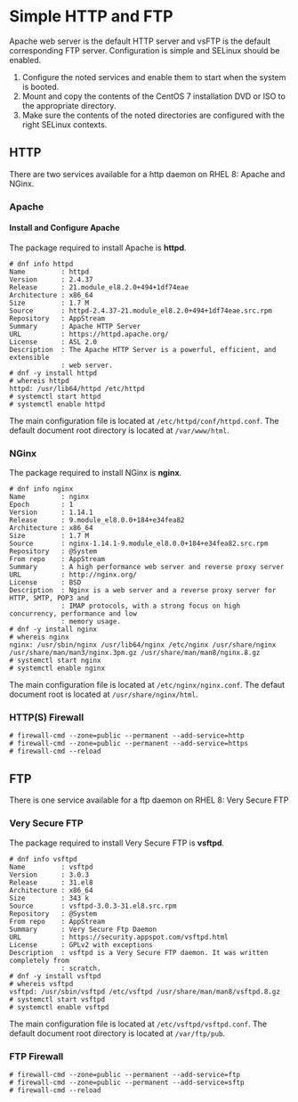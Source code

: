 # Simple HTTP and FTP
Apache web server is the default HTTP server and vsFTP is the default corresponding
 FTP server. Configuration is simple and SELinux should be enabled.

1. Configure the noted services and enable them to start when the system is booted.
2. Mount and copy the contents of the CentOS 7 installation DVD or ISO to the
 appropriate directory.
3. Make sure the contents of the noted directories are configured with the right
 SELinux contexts.

## HTTP

There are two services available for a http daemon on RHEL 8: Apache and NGinx.

### Apache

#### Install and Configure Apache

The package required to install Apache is **httpd**.

```
# dnf info httpd
Name         : httpd
Version      : 2.4.37
Release      : 21.module_el8.2.0+494+1df74eae
Architecture : x86_64
Size         : 1.7 M
Source       : httpd-2.4.37-21.module_el8.2.0+494+1df74eae.src.rpm
Repository   : AppStream
Summary      : Apache HTTP Server
URL          : https://httpd.apache.org/
License      : ASL 2.0
Description  : The Apache HTTP Server is a powerful, efficient, and extensible
             : web server.
# dnf -y install httpd
# whereis httpd
httpd: /usr/lib64/httpd /etc/httpd
# systemctl start httpd
# systemctl enable httpd
```

The main configuration file is located at ```/etc/httpd/conf/httpd.conf```. The
 default document root directory is located at ```/var/www/html```.

### NGinx

The package required to install NGinx is **nginx**.

```
# dnf info nginx
Name         : nginx
Epoch        : 1
Version      : 1.14.1
Release      : 9.module_el8.0.0+184+e34fea82
Architecture : x86_64
Size         : 1.7 M
Source       : nginx-1.14.1-9.module_el8.0.0+184+e34fea82.src.rpm
Repository   : @System
From repo    : AppStream
Summary      : A high performance web server and reverse proxy server
URL          : http://nginx.org/
License      : BSD
Description  : Nginx is a web server and a reverse proxy server for HTTP, SMTP, POP3 and
             : IMAP protocols, with a strong focus on high concurrency, performance and low
             : memory usage.
# dnf -y install nginx
# whereis nginx
nginx: /usr/sbin/nginx /usr/lib64/nginx /etc/nginx /usr/share/nginx /usr/share/man/man3/nginx.3pm.gz /usr/share/man/man8/nginx.8.gz
# systemctl start nginx
# systemctl enable nginx
```

The main configuration file is located at ```/etc/nginx/nginx.conf```. The defaut
 document root is located at ```/usr/share/nginx/html```.

### HTTP(S) Firewall

```
# firewall-cmd --zone=public --permanent --add-service=http
# firewall-cmd --zone=public --permanent --add-service=https
# firewall-cmd --reload
```

## FTP

There is one service available for a ftp daemon on RHEL 8: Very Secure FTP

### Very Secure FTP

The package required to install Very Secure FTP is **vsftpd**.

```
# dnf info vsftpd
Name         : vsftpd
Version      : 3.0.3
Release      : 31.el8
Architecture : x86_64
Size         : 343 k
Source       : vsftpd-3.0.3-31.el8.src.rpm
Repository   : @System
From repo    : AppStream
Summary      : Very Secure Ftp Daemon
URL          : https://security.appspot.com/vsftpd.html
License      : GPLv2 with exceptions
Description  : vsftpd is a Very Secure FTP daemon. It was written completely from
             : scratch.
# dnf -y install vsftpd
# whereis vsftpd
vsftpd: /usr/sbin/vsftpd /etc/vsftpd /usr/share/man/man8/vsftpd.8.gz
# systemctl start vsftpd
# systemctl enable vsftpd
```

The main configuration file is located at ```/etc/vsftpd/vsftpd.conf```. The
 default document root directory is located at ```/var/ftp/pub```.

### FTP Firewall

```
# firewall-cmd --zone=public --permanent --add-service=ftp
# firewall-cmd --zone=public --permanent --add-service=sftp
# firewall-cmd --reload
```
